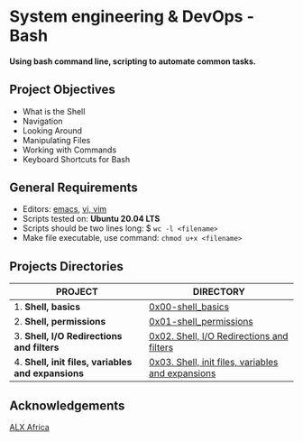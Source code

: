 
# System engineering & DevOps - Bash 

#### Using bash command line, scripting to automate common tasks.

## Project Objectives

- What is the Shell
- Navigation
- Looking Around
- Manipulating Files
- Working with Commands
- Keyboard Shortcuts for Bash

## General Requirements

- Editors: [emacs](https://www.gnu.org/software/emacs/), [vi, vim](https://www.vim.org/)
- Scripts tested on: __Ubuntu 20.04 LTS__
- Scripts should be two lines long: $ `wc -l <filename>`
- Make file executable, use command: `chmod u+x <filename>`

## Projects Directories

| PROJECT                        | DIRECTORY | 
|  -----------                    |     -----------  |
| 1. __Shell, basics__                   | [0x00-shell_basics](https://github.com/lebogangolifant/alx-system_engineering-devops/tree/master/0x00-shell_basics)       |
|2. __Shell, permissions__       | [0x01-shell_permissions](https://github.com/lebogangolifant/alx-system_engineering-devops/tree/master/0x01-shell_permissions)        |
|3. __Shell, I/O Redirections and filters__| [0x02. Shell, I/O Redirections and filters](https://github.com/lebogangolifant/alx-system_engineering-devops/tree/master/0x02-shell_redirections)
|4. __Shell, init files, variables and expansions__ |[0x03. Shell, init files, variables and expansions](https://github.com/lebogangolifant/alx-system_engineering-devops/tree/master/0x03-shell_variables_expansions)










## Acknowledgements

[ALX Africa](https://www.alxafrica.com/)


